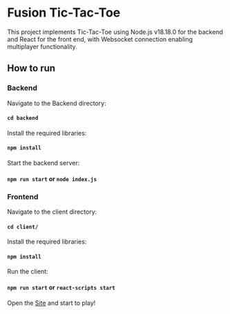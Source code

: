 # Fusion Tic-Tac-Toe

This project implements Tic-Tac-Toe using Node.js v18.18.0 for the backend and React for the front end, with Websocket connection enabling multiplayer functionality.

## How to run
### Backend
Navigate to the Backend directory:
#### `cd backend`
Install the required libraries:
#### `npm install`
Start the backend server:
#### `npm run start` or `node index.js` 

### Frontend
Navigate to the client directory:
#### `cd client/`
Install the required libraries:
#### `npm install`
Run the client:
#### `npm run start` or `react-scripts start`

Open the [Site](http://localhost:3000) and start to play!
